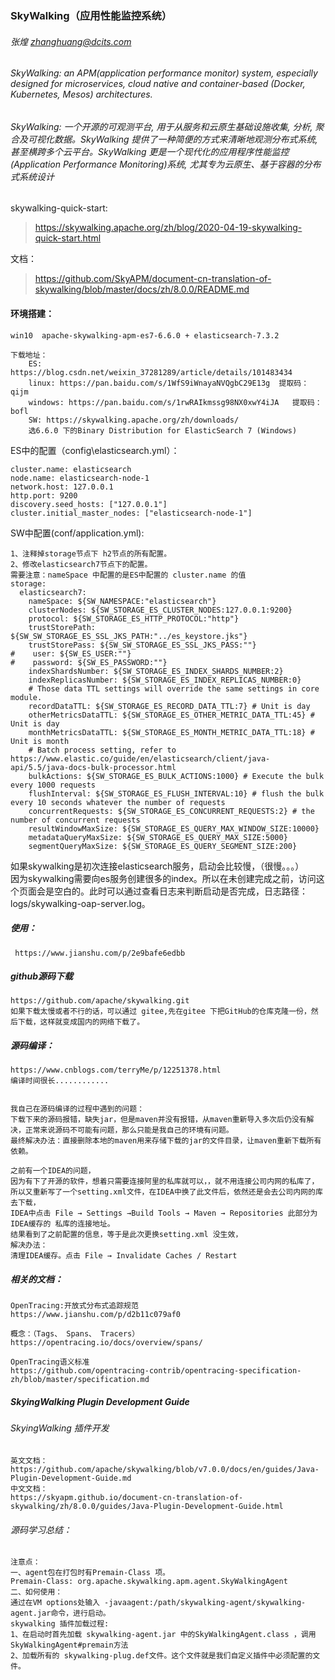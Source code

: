###  SkyWalking（应用性能监控系统）
######  张煌 zhanghuang@dcits.com
###### SkyWalking: an APM(application performance monitor) system, especially designed for microservices, cloud native and container-based (Docker, Kubernetes, Mesos) architectures.
###### SkyWalking: 一个开源的可观测平台, 用于从服务和云原生基础设施收集, 分析, 聚合及可视化数据。SkyWalking 提供了一种简便的方式来清晰地观测分布式系统, 甚至横跨多个云平台。SkyWalking 更是一个现代化的应用程序性能监控(Application Performance Monitoring)系统, 尤其专为云原生、基于容器的分布式系统设计

skywalking-quick-start:  

>  https://skywalking.apache.org/zh/blog/2020-04-19-skywalking-quick-start.html

文档：  
>https://github.com/SkyAPM/document-cn-translation-of-skywalking/blob/master/docs/zh/8.0.0/README.md


####  环境搭建：
    win10  apache-skywalking-apm-es7-6.6.0 + elasticsearch-7.3.2
    
    下载地址：
        ES: https://blog.csdn.net/weixin_37281289/article/details/101483434  
        linux: https://pan.baidu.com/s/1WfS9iWnayaNVQgbC29E13g  提取码：qijm   
        windows: https://pan.baidu.com/s/1rwRAIkmssg98NX0xwY4iJA   提取码：bofl   
        SW: https://skywalking.apache.org/zh/downloads/
        选6.6.0 下的Binary Distribution for ElasticSearch 7 (Windows)

ES中的配置（config\elasticsearch.yml）：

    cluster.name: elasticsearch  
    node.name: elasticsearch-node-1  
    network.host: 127.0.0.1  
    http.port: 9200  
    discovery.seed_hosts: ["127.0.0.1"]  
    cluster.initial_master_nodes: ["elasticsearch-node-1"]


SW中配置(conf/application.yml):
    
    1、注释掉storage节点下 h2节点的所有配置。
    2、修改elasticsearch7节点下的配置。
    需要注意：nameSpace 中配置的是ES中配置的 cluster.name 的值
    storage:
      elasticsearch7:
        nameSpace: ${SW_NAMESPACE:"elasticsearch"}
        clusterNodes: ${SW_STORAGE_ES_CLUSTER_NODES:127.0.0.1:9200}
        protocol: ${SW_STORAGE_ES_HTTP_PROTOCOL:"http"}
        trustStorePath: ${SW_SW_STORAGE_ES_SSL_JKS_PATH:"../es_keystore.jks"}
        trustStorePass: ${SW_SW_STORAGE_ES_SSL_JKS_PASS:""}
    #    user: ${SW_ES_USER:""}
    #    password: ${SW_ES_PASSWORD:""}
        indexShardsNumber: ${SW_STORAGE_ES_INDEX_SHARDS_NUMBER:2}
        indexReplicasNumber: ${SW_STORAGE_ES_INDEX_REPLICAS_NUMBER:0}
        # Those data TTL settings will override the same settings in core module.
        recordDataTTL: ${SW_STORAGE_ES_RECORD_DATA_TTL:7} # Unit is day
        otherMetricsDataTTL: ${SW_STORAGE_ES_OTHER_METRIC_DATA_TTL:45} # Unit is day
        monthMetricsDataTTL: ${SW_STORAGE_ES_MONTH_METRIC_DATA_TTL:18} # Unit is month
        # Batch process setting, refer to https://www.elastic.co/guide/en/elasticsearch/client/java-api/5.5/java-docs-bulk-processor.html
        bulkActions: ${SW_STORAGE_ES_BULK_ACTIONS:1000} # Execute the bulk every 1000 requests
        flushInterval: ${SW_STORAGE_ES_FLUSH_INTERVAL:10} # flush the bulk every 10 seconds whatever the number of requests
        concurrentRequests: ${SW_STORAGE_ES_CONCURRENT_REQUESTS:2} # the number of concurrent requests
        resultWindowMaxSize: ${SW_STORAGE_ES_QUERY_MAX_WINDOW_SIZE:10000}
        metadataQueryMaxSize: ${SW_STORAGE_ES_QUERY_MAX_SIZE:5000}
        segmentQueryMaxSize: ${SW_STORAGE_ES_QUERY_SEGMENT_SIZE:200}





如果skywalking是初次连接elasticsearch服务，启动会比较慢，（很慢。。。）  
因为skywalking需要向es服务创建很多的index。所以在未创建完成之前，访问这个页面会是空白的。此时可以通过查看日志来判断启动是否完成，日志路径：logs/skywalking-oap-server.log。


#####  使用：

     https://www.jianshu.com/p/2e9bafe6edbb

#####  github源码下载  

    https://github.com/apache/skywalking.git  
    如果下载太慢或者不行的话，可以通过 gitee,先在gitee 下把GitHub的仓库克隆一份，然后下载，这样就变成国内的网络下载了。

     
#####  源码编译：

    https://www.cnblogs.com/terryMe/p/12251378.html  
    编译时间很长............
    

    我自己在源码编译的过程中遇到的问题：  
    下载下来的源码报错，缺失jar，但是maven并没有报错，从maven重新导入多次后仍没有解决，正常来说源码不可能有问题，那么只能是我自己的环境有问题。  
    最终解决办法：直接删除本地的maven用来存储下载的jar的文件目录，让maven重新下载所有依赖。
    
    之前有一个IDEA的问题，
    因为有下了开源的软件，想着只需要连接阿里的私库就可以，，就不用连接公司内网的私库了，
    所以又重新写了一个setting.xml文件，在IDEA中换了此文件后，依然还是会去公司内网的库去下载，
    IDEA中点击 File → Settings →Build Tools → Maven → Repositories 此部分为IDEA缓存的 私库的连接地址。
    结果看到了之前配置的信息，等于是此次更换setting.xml 没生效，
    解决办法：
    清理IDEA缓存。点击 File → Invalidate Caches / Restart
        

#####  相关的文档：  

    OpenTracing:开放式分布式追踪规范  
    https://www.jianshu.com/p/d2b11c079af0
    
    概念：（Tags、 Spans、 Tracers）  
    https://opentracing.io/docs/overview/spans/  
      
    OpenTracing语义标准  
    https://github.com/opentracing-contrib/opentracing-specification-zh/blob/master/specification.md

#####  SkyingWalking Plugin Development Guide  
######  SkyingWalking 插件开发
    
    英文文档：  
    https://github.com/apache/skywalking/blob/v7.0.0/docs/en/guides/Java-Plugin-Development-Guide.md  
    中文文档：
    https://skyapm.github.io/document-cn-translation-of-skywalking/zh/8.0.0/guides/Java-Plugin-Development-Guide.html  

    

######  源码学习总结：
    注意点：
    一、agent包在打包时有Premain-Class 项。
    Premain-Class: org.apache.skywalking.apm.agent.SkyWalkingAgent
    二、如何使用：
    通过在VM options处输入 -javaagent:/path/skywalking-agent/skywalking-agent.jar命令，进行启动。
    skywalking 插件加载过程:
    1、在启动时首先加载 skywalking-agent.jar 中的SkyWalkingAgent.class ，调用SkyWalkingAgent#premain方法  
    2、加载所有的 skywalking-plug.def文件。这个文件就是我们自定义插件中必须配置的文件。  
    



